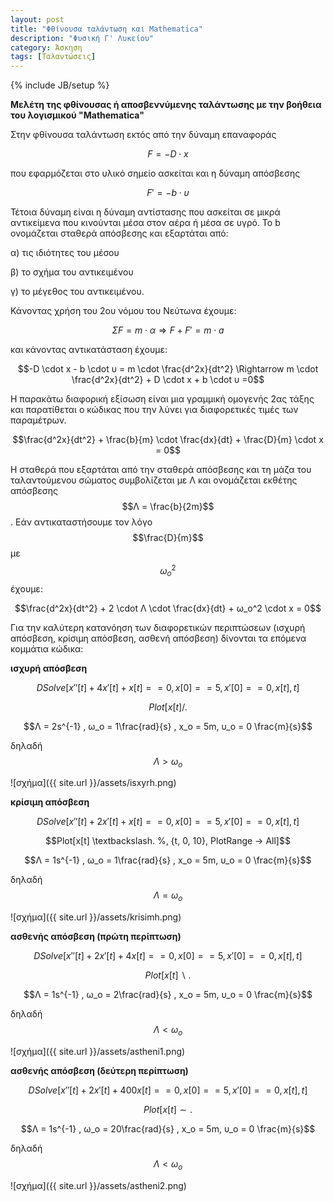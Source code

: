 ```yaml
---
layout: post
title: "Φθίνουσα ταλάντωση και Mathematica"
description: "Φυσική Γ' Λυκείου"
category: Άσκηση
tags: [Ταλαντώσεις]
---
```

{% include JB/setup %}


**Μελέτη της φθίνουσας ή αποσβεννύμενης ταλάντωσης με την βοήθεια του λογισμικού "Mathematica"**

Στην φθίνουσα ταλάντωση εκτός από την δύναμη επαναφοράς 

$$F = -D \cdot x$$ 

που εφαρμόζεται στο υλικό σημείο ασκείται και η δύναμη απόσβεσης

$$F' = - b \cdot υ$$

Τέτοια δύναμη είναι η δύναμη αντίστασης που ασκείται σε μικρά αντικείμενα που κινούνται μέσα στον αέρα ή μέσα σε υγρό. Το b ονομάζεται σταθερά απόσβεσης και εξαρτάται από:

α) τις ιδιότητες του μέσου

β) το σχήμα του αντικειμένου

γ) το μέγεθος του αντικειμένου.

Κάνοντας χρήση του 2ου νόμου του Νεύτωνα έχουμε:

$$ΣF = m \cdot α \Rightarrow F + F' = m \cdot a $$

και κάνοντας αντικατάσταση έχουμε:

$$-D \cdot x - b \cdot υ = m \cdot \frac{d^2x}{dt^2} \Rightarrow m \cdot \frac{d^2x}{dt^2} + D \cdot x + b \cdot υ =0$$

H παρακάτω διαφορική εξίσωση είναι μια γραμμική ομογενής 2ας τάξης και παρατίθεται ο κώδικας που την λύνει για διαφορετικές τιμές των παραμέτρων.

$$\frac{d^2x}{dt^2} + \frac{b}{m} \cdot \frac{dx}{dt} + \frac{D}{m} \cdot x = 0$$

H σταθερά που εξαρτάται από την σταθερά απόσβεσης και τη μάζα του ταλαντούμενου σώματος συμβολίζεται με Λ και ονομάζεται εκθέτης απόσβεσης $$Λ = \frac{b}{2m}$$. Εάν αντικαταστήσουμε τον λόγο $$\frac{D}{m}$$ με $$ω_ο^2$$ έχουμε:

$$\frac{d^2x}{dt^2} + 2 \cdot Λ \cdot \frac{dx}{dt} + ω_ο^2 \cdot x = 0$$

Για την καλύτερη κατανόηση των διαφορετικών περιπτώσεων (ισχυρή απόσβεση, κρίσιμη απόσβεση, ασθενή απόσβεση) δίνονται τα επόμενα κομμάτια κώδικα:

**ισχυρή απόσβεση**

$$DSolve[{x''[t] + 4 x'[t] + x[t] == 0, x[0] == 5, x'[0] == 0}, x[t], t]$$

$$Plot[x[t] /. %, {t, 0, 10}, PlotRange -> All]$$

$$Λ = 2s^{-1} , ω_ο = 1\frac{rad}{s} , x_o = 5m, υ_ο = 0 \frac{m}{s}$$ 

δηλαδή $$Λ>ω_ο$$

![σχήμα]({{ site.url }}/assets/isxyrh.png) 


**κρίσιμη απόσβεση**

$$DSolve[{x''[t] + 2 x'[t] + x[t] == 0, x[0] == 5, x'[0] == 0}, x[t], t]$$

$$Plot[x[t] \textbackslash. %, {t, 0, 10}, PlotRange -> All]$$

$$Λ = 1s^{-1} , ω_ο = 1\frac{rad}{s} , x_o = 5m, υ_ο = 0 \frac{m}{s}$$ 

δηλαδή $$Λ=ω_ο$$

![σχήμα]({{ site.url }}/assets/krisimh.png) 


**ασθενής απόσβεση (πρώτη περίπτωση)**

$$DSolve[{x''[t] + 2 x'[t] + 4 x[t] == 0, x[0] == 5, x'[0] == 0}, x[t], t]$$

$$Plot[x[t] \backslash. %, {t, 0, 10}, PlotRange -> All]$$

$$Λ = 1s^{-1} , ω_ο = 2\frac{rad}{s} , x_o = 5m, υ_ο = 0 \frac{m}{s}$$ 

δηλαδή $$Λ<ω_ο$$

![σχήμα]({{ site.url }}/assets/astheni1.png) 


**ασθενής απόσβεση (δεύτερη περίπτωση)**

$$DSolve[{x''[t] + 2 x'[t] + 400 x[t] == 0, x[0] == 5, x'[0] == 0}, x[t], t]$$

$$Plot[x[t] \sim. %, {t, 0, 10}, PlotRange -> All]$$

$$Λ = 1s^{-1} , ω_ο = 20\frac{rad}{s} , x_o = 5m, υ_ο = 0 \frac{m}{s}$$ 

δηλαδή $$Λ<ω_ο$$

![σχήμα]({{ site.url }}/assets/astheni2.png) 

